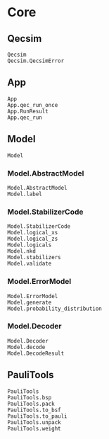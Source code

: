 # Core

## Qecsim
```@docs
Qecsim
Qecsim.QecsimError
```

## App
```@docs
App
App.qec_run_once
App.RunResult
App.qec_run
```

## Model
```@docs
Model
```
### Model.AbstractModel
```@docs
Model.AbstractModel
Model.label
```
### Model.StabilizerCode
```@docs
Model.StabilizerCode
Model.logical_xs
Model.logical_zs
Model.logicals
Model.nkd
Model.stabilizers
Model.validate
```
### Model.ErrorModel
```@docs
Model.ErrorModel
Model.generate
Model.probability_distribution
```
### Model.Decoder
```@docs
Model.Decoder
Model.decode
Model.DecodeResult
```

## PauliTools
```@docs
PauliTools
PauliTools.bsp
PauliTools.pack
PauliTools.to_bsf
PauliTools.to_pauli
PauliTools.unpack
PauliTools.weight
```
